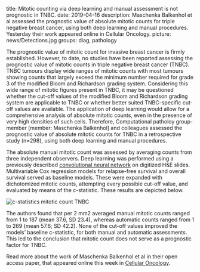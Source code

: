 title: Mitotic counting via deep learning and manual assessment is not prognostic in TNBC.
date: 2019-04-16
description: Maschenka Balkenhol et al assessed the prognostic value of absolute mitotic counts for triple negative breast cancer, using both deep learning and manual procedures. Yesterday their work appeared online in Cellular Oncology.
picture: news/Detections.jpg
groups: diag, pathology

The prognostic value of mitotic count for invasive breast cancer is firmly established. However, to date, no studies have been reported assessing the prognostic value of mitotic counts in triple negative breast cancer (TNBC). TNBC tumours display wide ranges of mitotic counts with most tumours showing counts that largely exceed the minimum number required for grade 3 of the modified Bloom and Richardson grading system. Considering this wide range of mitotic figures present in TNBC, it may be questioned whether the cut-off values of the modified Bloom and Richardson grading system are applicable to TNBC or whether better suited TNBC-specific cut-off values are available. The application of deep learning would allow for a comprehensive analysis of absolute mitotic counts, even in the presence of very high densities of such cells. Therefore, Computational patholoy group-member [member: Maschenka Balkenhol] and colleagues assessed the prognostic value of absolute mitotic counts for TNBC in a retrospective study (n=298), using both deep learning and manual procedures.

The absolute manual mitotic count was assessed by averaging counts from three independent observers. Deep learning was performed using a previously described <a href="https://ieeexplore.ieee.org/abstract/document/8327641">convolutional neural network</a> on digitized H&E slides. Multivariable Cox regression models for relapse-free survival and overall survival served as baseline models. These were expanded with dichotomized mitotic counts, attempting every possible cut-off value, and evaluated by means of the c-statistic. These results are depicted below.

![c-statistics mitotic count TNBC]({static}/images/news/Graph.jpg)

The authors found that per 2 mm2 averaged manual mitotic counts ranged from 1 to 187 (mean 37.6, SD 23.4), whereas automatic counts ranged from 1 to 269 (mean 57.6; SD 42.2). None of the cut-off values improved the models’ baseline c-statistic, for both manual and automatic assessments. This led to the conclusion that mitotic count does not serve as a prognostic factor for TNBC.

Read more about the work of Maschenka Balkenhol et al in their open access paper, that appeared online this week in <a href="https://link.springer.com/article/10.1007/s13402-019-00445-z">Cellular Oncology<a/>.
